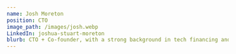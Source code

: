 ```yaml
---
name: Josh Moreton
position: CTO
image_path: /images/josh.webp
LinkedIn: joshua-stuart-moreton
blurb: CTO + Co-founder, with a strong background in tech financing and years of experience in cyber security industry.
---
```

